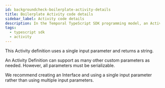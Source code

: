 ```yaml
---
id: backgroundcheck-boilerplate-activity-details
title: Boilerplate Activity code details
sidebar_label: Activity code details
description: In the Temporal TypeScript SDK programming model, an Activity Definition is an exportable function or an `object` method.
tags:
  - typescript sdk
  - activity
---
```


<!-- DO NOT EDIT THIS FILE DIRECTLY.
THIS FILE IS GENERATED from https://github.com/temporalio/documentation-samples-typescript/blob/project-setup/backgroundcheck_boilerplate/src/activities.ts. -->

This Activity definition uses a single input parameter and returns a string.

An Activity Definition can support as many other custom parameters as needed.
However, all parameters must be serializable.

We recommend creating an Interface and using a single input parameter rather
than using multiple input parameters.
